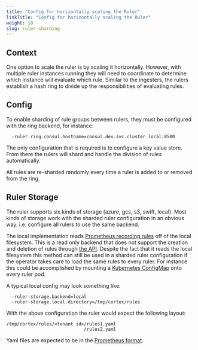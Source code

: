 ```yaml
---
title: "Config for horizontally scaling the Ruler"
linkTitle: "Config for horizontally scaling the Ruler"
weight: 10
slug: ruler-sharding
---
```


## Context

One option to scale the ruler is by scaling it horizontally. However, with multiple ruler instances running they will need to coordinate to determine which instance will evaluate which rule. Similar to the ingesters, the rulers establish a hash ring to divide up the responsibilities of evaluating rules.

## Config

To enable sharding of rule groups between rulers, they must be configured with the ring backend, for instance:

```
  -ruler.ring.consul.hostname=consul.dev.svc.cluster.local:8500
```

The only configuration that is required is to configure a key value store. From there the rulers will shard and handle the division of rules automatically.

All rules are re-sharded randomly every time a ruler is added to or removed from the ring.

## Ruler Storage

The ruler supports six kinds of storage (azure, gcs, s3, swift, local). Most kinds of storage work with the sharded ruler configuration in an obvious way. i.e. configure all rulers to use the same backend.

The local implementation reads [Prometheus recording rules](https://prometheus.io/docs/prometheus/latest/configuration/recording_rules/) off of the local filesystem. This is a read only backend that does not support the creation and deletion of rules through [the API](../api/_index.md#ruler). Despite the fact that it reads the local filesystem this method can still be used in a sharded ruler configuration if the operator takes care to load the same rules to every ruler. For instance this could be accomplished by mounting a [Kubernetes ConfigMap](https://kubernetes.io/docs/concepts/configuration/configmap/) onto every ruler pod.

A typical local config may look something like:

```
  -ruler-storage.backend=local
  -ruler-storage.local.directory=/tmp/cortex/rules
```

With the above configuration the ruler would expect the following layout:

```
/tmp/cortex/rules/<tenant id>/rules1.yaml
                             /rules2.yaml
```

Yaml files are expected to be in the [Prometheus format](https://prometheus.io/docs/prometheus/latest/configuration/recording_rules/#recording-rules).
